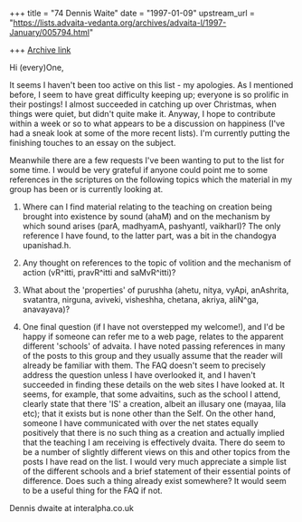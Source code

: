 +++
title = "74 Dennis Waite"
date = "1997-01-09"
upstream_url = "https://lists.advaita-vedanta.org/archives/advaita-l/1997-January/005794.html"

+++
[Archive link](https://lists.advaita-vedanta.org/archives/advaita-l/1997-January/005794.html)

Hi (every)One,

It seems I haven't been too active on this list - my apologies. As I
mentioned before, I seem to have great difficulty keeping up; everyone is so
prolific in their postings! I almost succeeded in catching up over
Christmas, when things were quiet, but didn't quite make it. Anyway, I hope
to contribute within a week or so to what appears to be a discussion on
happiness (I've had a sneak look at some of the more recent lists). I'm
currently putting the finishing touches to an essay on the subject.

Meanwhile there are a few requests I've been wanting to put to the list for
some time. I would be very grateful if anyone could point me to some
references in the scriptures on the following topics which the material in
my group has been or is currently looking at.

1) Where can I find material relating to the teaching on creation being
brought into existence by sound (ahaM) and on the mechanism by which sound
arises (parA, madhyamA, pashyantI, vaikharI)? The only reference I have
found, to the latter part, was a bit in the chandogya upanishad.h.

2) Any thought on references to the topic of volition and the mechanism of
action (vR^itti, pravR^itti and saMvR^itti)?

3) What about the 'properties' of purushha (ahetu, nitya, vyApi, anAshrita,
svatantra, nirguna, aviveki, visheshha, chetana, akriya, aliN^ga, anavayava)?

4) One final question (if I have not overstepped my welcome!), and I'd be
happy if someone can refer me to a web page, relates to the apparent
different 'schools' of advaita. I have noted passing references in many of
the posts to this group and they usually assume that the reader will already
be familiar with them. The FAQ doesn't seem to precisely address the
question unless I have overlooked it, and I haven't succeeded in finding
these details on the web sites I have looked at. It seems, for example, that
some advaitins, such as the school I attend, clearly state that there 'IS' a
creation, albeit an illusary one (mayaa, lila etc); that it exists but is
none other than the Self. On the other hand, someone I have communicated
with over the net states equally positively that there is no such thing as a
creation and actually implied that the teaching I am receiving is
effectively dvaita. There do seem to be a number of slightly different views
on this and other topics from the posts I have read on the list. I would
very much appreciate a simple list of the different schools and a brief
statement of their essential points of difference. Does such a thing already
exist somewhere? It would seem to be a useful thing for the FAQ if not.

Dennis
dwaite at interalpha.co.uk

